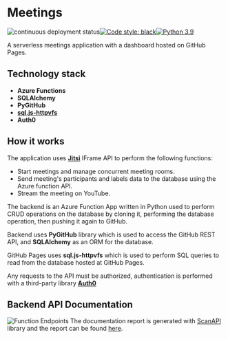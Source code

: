 # Meetings 

![continuous deployment status](https://github.com/elgarash/meetings/actions/workflows/continuous-deployment.yml/badge.svg)[![Code style: black](https://img.shields.io/badge/code%20style-black-000000.svg)](https://github.com/psf/black)[![Python 3.9](https://img.shields.io/badge/python-3.9-blue.svg)](https://www.python.org/downloads)

A serverless meetings application with a dashboard hosted on GitHub Pages.

## Technology stack

- **Azure Functions**
- **SQLAlchemy**
- **PyGitHub**
- [**sql.js-httpvfs**](https://github.com/phiresky/sql.js-httpvfs)
- **Auth0**

## How it works

The application uses [**Jitsi**](https://github.com/jitsi/jitsi-meet) IFrame API to perform the following functions:

- Start meetings and manage concurrent meeting rooms.
- Send meeting's participants and labels data to the database using the Azure function API.
- Stream the meeting on YouTube.

The backend is an Azure Function App written in Python used to perform CRUD operations on the database by cloning it, performing the database operation, then pushing it again to GitHub.

Backend uses **PyGitHub** library which is used to access the GitHub REST API, and **SQLAlchemy** as an ORM for the database.

GitHub Pages uses **sql.js-httpvfs** which is used to perform SQL queries to read from the database hosted at GitHub Pages.

Any requests to the API must be authorized, authentication is performed with a third-party library [**Auth0**](https://auth0.com)

## Backend API Documentation

![Function Endpoints](https://i.ibb.co/kcsTzbw/11512196-8323e3a96a4ddec0e6ffb2a98a8d3031.png)
The documentation report is generated with [ScanAPI](https://github.com/scanapi/scanapi) library and the report can be found [here](https://refined-github-html-preview.kidonng.workers.dev/ElGarash/meetings/raw/functions-documentation/docs/scanapi-report.html).
